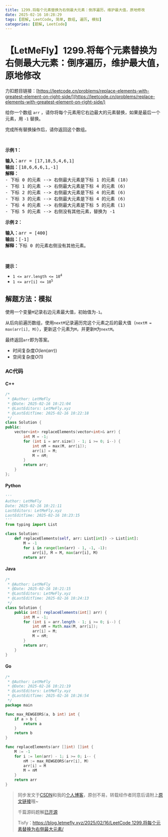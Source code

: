 ```yaml
---
title: 1299.将每个元素替换为右侧最大元素：倒序遍历，维护最大值，原地修改
date: 2025-02-16 10:28:29
tags: [题解, LeetCode, 简单, 数组, 遍历, 模拟]
categories: [题解, LeetCode]
---
```


# 【LetMeFly】1299.将每个元素替换为右侧最大元素：倒序遍历，维护最大值，原地修改

力扣题目链接：[https://leetcode.cn/problems/replace-elements-with-greatest-element-on-right-side/](https://leetcode.cn/problems/replace-elements-with-greatest-element-on-right-side/)

<p>给你一个数组 <code>arr</code> ，请你将每个元素用它右边最大的元素替换，如果是最后一个元素，用 <code>-1</code> 替换。</p>

<p>完成所有替换操作后，请你返回这个数组。</p>

<p> </p>

<p><strong>示例 1：</strong></p>

<pre>
<strong>输入：</strong>arr = [17,18,5,4,6,1]
<strong>输出：</strong>[18,6,6,6,1,-1]
<strong>解释：</strong>
- 下标 0 的元素 --> 右侧最大元素是下标 1 的元素 (18)
- 下标 1 的元素 --> 右侧最大元素是下标 4 的元素 (6)
- 下标 2 的元素 --> 右侧最大元素是下标 4 的元素 (6)
- 下标 3 的元素 --> 右侧最大元素是下标 4 的元素 (6)
- 下标 4 的元素 --> 右侧最大元素是下标 5 的元素 (1)
- 下标 5 的元素 --> 右侧没有其他元素，替换为 -1
</pre>

<p><strong>示例 2：</strong></p>

<pre>
<strong>输入：</strong>arr = [400]
<strong>输出：</strong>[-1]
<strong>解释：</strong>下标<strong> </strong>0 的元素右侧没有其他元素。
</pre>

<p> </p>

<p><strong>提示：</strong></p>

<ul>
	<li><code>1 <= arr.length <= 10<sup>4</sup></code></li>
	<li><code>1 <= arr[i] <= 10<sup>5</sup></code></li>
</ul>


    
## 解题方法：模拟

使用一个变量`M`记录右边元素最大值，初始值为`-1`。

从后向前遍历数组，使用`nextM`记录遍历完这个元素之后的最大值（`nextM = max(arr[i], M)`），更新这个元素为`M`，并更新`M`为`nextM`。

最终返回`arr`即为答案。

+ 时间复杂度$O(len(arr))$
+ 空间复杂度$O(1)$

### AC代码

#### C++

```cpp
/*
 * @Author: LetMeFly
 * @Date: 2025-02-16 10:21:04
 * @LastEditors: LetMeFly.xyz
 * @LastEditTime: 2025-02-16 10:22:18
 */
class Solution {
public:
    vector<int> replaceElements(vector<int>& arr) {
        int M = -1;
        for (int i = arr.size() - 1; i >= 0; i--) {
            int nM = max(M, arr[i]);
            arr[i] = M;
            M = nM;
        }
        return arr;
    }
};
```

#### Python

```python
'''
Author: LetMeFly
Date: 2025-02-16 10:21:11
LastEditors: LetMeFly.xyz
LastEditTime: 2025-02-16 10:23:15
'''
from typing import List

class Solution:
    def replaceElements(self, arr: List[int]) -> List[int]:
        M = -1
        for i in range(len(arr) - 1, -1, -1):
            arr[i], M = M, max(arr[i], M)
        return arr
```

#### Java

```java
/*
 * @Author: LetMeFly
 * @Date: 2025-02-16 10:21:15
 * @LastEditors: LetMeFly.xyz
 * @LastEditTime: 2025-02-16 10:24:13
 */
class Solution {
    public int[] replaceElements(int[] arr) {
        int M = -1;
        for (int i = arr.length - 1; i >= 0; i--) {
            int nM = Math.max(M, arr[i]);
            arr[i] = M;
            M = nM;
        }
        return arr;
    }
}
```

#### Go

```go
/*
 * @Author: LetMeFly
 * @Date: 2025-02-16 10:21:19
 * @LastEditors: LetMeFly.xyz
 * @LastEditTime: 2025-02-16 10:26:54
 */
package main

func max_REWGEORS(a, b int) int {
    if a > b {
        return a
    }
    return b
}

func replaceElements(arr []int) []int {
    M := -1
    for i := len(arr) - 1; i >= 0; i-- {
        nM := max_REWGEORS(arr[i], M)
        arr[i] = M
        M = nM
    }
    return arr
}
```

> 同步发文于[CSDN](https://letmefly.blog.csdn.net/article/details/145661909)和我的[个人博客](https://blog.letmefly.xyz/)，原创不易，转载经作者同意后请附上[原文链接](https://blog.letmefly.xyz/2025/02/16/LeetCode%201299.%E5%B0%86%E6%AF%8F%E4%B8%AA%E5%85%83%E7%B4%A0%E6%9B%BF%E6%8D%A2%E4%B8%BA%E5%8F%B3%E4%BE%A7%E6%9C%80%E5%A4%A7%E5%85%83%E7%B4%A0/)哦~
>
> 千篇源码题解[已开源](https://github.com/LetMeFly666/LeetCode)
>
> Tisfy：[https://blog.letmefly.xyz/2025/02/16/LeetCode 1299.将每个元素替换为右侧最大元素/](https://blog.letmefly.xyz/2025/02/16/LeetCode%201299.%E5%B0%86%E6%AF%8F%E4%B8%AA%E5%85%83%E7%B4%A0%E6%9B%BF%E6%8D%A2%E4%B8%BA%E5%8F%B3%E4%BE%A7%E6%9C%80%E5%A4%A7%E5%85%83%E7%B4%A0/)
